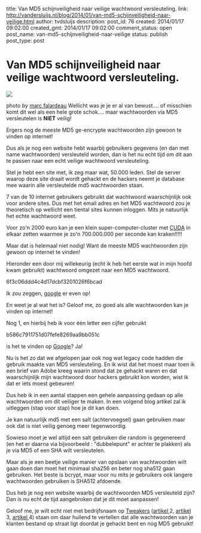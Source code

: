 title: Van MD5 schijnveiligheid naar veilige wachtwoord versleuteling.
link: http://vandersluijs.nl/blog/2014/01/van-md5-schijnveiligheid-naar-veilige.html
author: tvdsluijs
description: 
post_id: 76
created: 2014/01/17 09:02:00
created_gmt: 2014/01/17 09:02:00
comment_status: open
post_name: van-md5-schijnveiligheid-naar-veilige
status: publish
post_type: post

# Van MD5 schijnveiligheid naar veilige wachtwoord versleuteling.

![](/wp-content/uploads/2014/01/6101434856_e7eafdfdf2_m.jpg)

photo by [marc falardeau](http://www.flickr.com/photos/49889874@N05/)
Wellicht was je je er al van bewust.... of misschien komt dit wel als een hele grote schok.... maar wachtwoorden via MD5 versleutelen is **NIET** veilig!  
  
Ergers nog de meeste MD5 ge-encrypte wachtwoorden zijn gewoon te vinden op internet!  
  
Dus als je nog een website hebt waarbij gebruikers gegevens (en dan met name wachtwoorden) versleuteld worden, dan is het nu echt tijd om dit aan te passen naar een echt veilige wachtwoord versleuteling.  
  
Stel je hebt een site met, ik zeg maar wat, 50.000 leden. Stel de server waarop deze site draait wordt gehackt en de hackers neemt je database mee waarin alle versleutelde md5 wachtwoorden staan.  
  
7 van de 10 internet gebruikers gebruikt dat wachtwoord waarschijnlijk ook voor andere sites. Dus met het email adres en het MD5 wachtwoord zou je theoretisch op wellicht een tiental sites kunnen inloggen. Mits je natuurlijk het echte wachtwoord weet.  
  
Voor zo'n 2000 euro kan je een klein super-computer-cluster met [CUDA](http://www.nvidia.com/object/cuda_home_new.html) in elkaar zetten waarmee je zo'n 700.000.000 per seconde kan kraken!!!!!  
  
Maar dat is helemaal niet nodig! Want de meeste MD5 wachtwoorden zijn gewoon op internet te vinden!  
  
Hieronder een door mij willekeurig (echt ik heb het eerste wat in mijn hoofd kwam gebruikt) wachtwoord omgezet naar een MD5 wachtwoord.  
  
6f3c06ddd4c4d17dcbf3201026f6bcad  
  
Ik zou zeggen, [google](https://www.google.nl/search?q=6f3c06ddd4c4d17dcbf3201026f6bcad&oq=6f3c06ddd4c4d17dcbf3201026f6bcad&aqs=chrome..69i57.378j0j4&sourceid=chrome&espv=210&es_sm=119&ie=UTF-8) er even op!  
  
En weet je al wat het is? Geloof me, zo goed als alle wachtwoorden kan je vinden op internet!  
  
Nog 1, en hierbij heb ik voor één letter een cijfer gebruikt  
  
b586c7911751d07fefe8269aa9bb051c  
  
is het te vinden op [Google](https://www.google.nl/search?q=d209ac71d68631e9441a1cbc00d8d099&oq=d209ac71d68631e9441a1cbc00d8d099&aqs=chrome..69i57.355j0j4&sourceid=chrome&espv=210&es_sm=119&ie=UTF-8#es_sm=119&espv=210&q=b586c7911751d07fefe8269aa9bb051c&safe=active)? Ja!  
  
Nu is het zo dat we afgelopen jaar ook nog wat legacy code hadden die gebruik maakte van MD5 versleuteling. En ik wist dat het moest maar toen ik een brief van Adobe kreeg waarin stond dat ze gehackt waren en dat waarschijnlijk mijn wachtwoord door hackers gebruikt kon worden, wist ik dat er iets moest gebeuren!  
  
Dus heb ik in een aantal stappen een gehele aanpassing gedaan op alle wachtwoorden om dit veiliger te maken. In een volgend blog artikel zal ik uitleggen (stap voor stap) hoe je dit kan doen.  
  
Je kan natuurlijk md5 met een salt (achtervoegsel) gaan gebruiken maar ook dat is niet veilig genoeg meer tegenwoordig.  
  
Sowieso moet je wel altijd een salt gebruiken die random is gegenereerd (en het er daarna via bijvoorbeeld : "dubbelepunt" er achter te plakken) als je via MD5 of een SHA wilt versleutelen.  
  
Maar als je een beetje veilige manier van opslaan van wachtwoorden wilt gaan doen dan moet het minimaal sha256 en beter nog sha512 gaan gebruiken. Het beste is bcrypt, maar voor nu mits je gebruikers ook langere wachtwoorden gebruiken is SHA512 afdoende.  
  
Dus heb je nog een website waarbij de wachtwoorden MD5 versleuteld zijn? Dan is nu echt de tijd aangebroken dat je dit moet aanpassen!  
  
Geloof me, je wilt echt niet met bedrijfsnaam op [Tweakers](http://tweakers.net/nieuws/88290/hackers-ontvreemden-wachtwoorden-scribd-gebruikers.html) ([artikel ](http://tweakers.net/nieuws/92697/miljoenen-plaintext-wachtwoorden-van-datingsites-liggen-op-straat.html)2, [artikel ](http://tweakers.net/nieuws/92397/gestolen-wachtwoorden-adobe-gebruikers-waren-niet-gehasht.html)3, [artikel ](http://tweakers.net/nieuws/82411/wachtwoorden-miljoenen-linkedin-gebruikers-op-straat.html)4) staan om daar huilend te vertellen dat alle wachtwoorden van je klanten bestand op straat ligt doordat je gehackt bent en nog MD5 gebruikt!